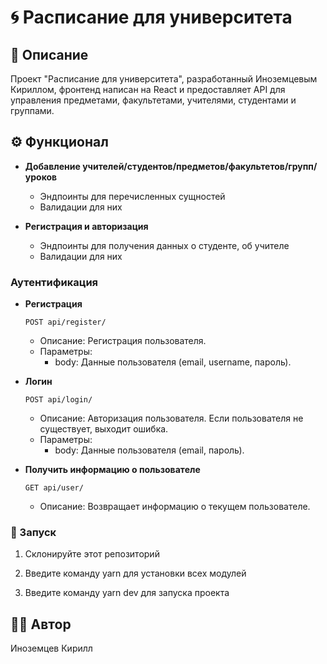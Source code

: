 # 🌀 Расписание для университета

## 📜 Описание

Проект "Расписание для университета", разработанный Иноземцевым Кириллом, фронтенд написан на React и предоставляет API для управления предметами, факультетами, учителями, студентами и группами.

## ⚙️ Функционал

- **Добавление учителей/студентов/предметов/факультетов/групп/уроков**
  - Эндпоинты для перечисленных сущностей
  - Валидации для них

- **Регистрация и авторизация**
  - Эндпоинты для получения данных о студенте, об учителе
  - Валидации для них

### Аутентификация

- **Регистрация**
  
  ```http
  POST api/register/
  ```
  - Описание: Регистрация пользователя.
  - Параметры:
    - body: Данные пользователя (email, username, пароль).

- **Логин**
  
  ```http
  POST api/login/
  ```
  - Описание: Авторизация пользователя. Если пользователя не существует, выходит ошибка.
  - Параметры:
    - body: Данные пользователя (email, пароль).

- **Получить информацию о пользователе**
  
  ```http
  GET api/user/
  ```
  - Описание: Возвращает информацию о текущем пользователе.


### 🚀 Запуск

1. Склонируйте этот репозиторий

2. Введите команду yarn для установки всех модулей

3. Введите команду yarn dev для запуска проекта

## 👨‍💻 Автор

Иноземцев Кирилл